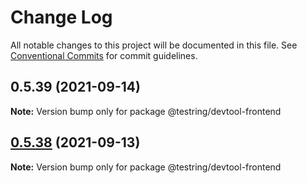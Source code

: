 # Change Log

All notable changes to this project will be documented in this file.
See [Conventional Commits](https://conventionalcommits.org) for commit guidelines.

## 0.5.39 (2021-09-14)

**Note:** Version bump only for package @testring/devtool-frontend





## [0.5.38](https://github.com/ringcentral/testring/compare/v0.5.37...v0.5.38) (2021-09-13)

**Note:** Version bump only for package @testring/devtool-frontend
